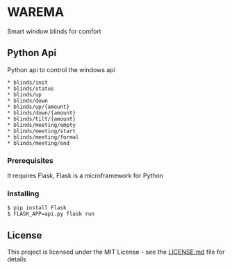 # WAREMA
Smart window blinds for comfort

## Python Api
Python api to control the windows api

```
* blinds/init
* blinds/status
* blinds/up
* blinds/down
* blinds/up/{amount}
* blinds/down/{amount}
* blinds/tilt/{amount}
* blinds/meeting/empty
* blinds/meeting/start
* blinds/meeting/formal
* blinds/meeting/end
```

### Prerequisites

It requires Flask, Flask is a microframework for Python

### Installing

```
$ pip install Flask
$ FLASK_APP=api.py flask run
```

## License

This project is licensed under the MIT License - see the [LICENSE.md](LICENSE.md) file for details